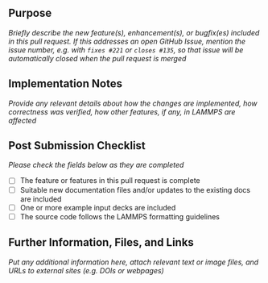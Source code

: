 ## Purpose

_Briefly describe the new feature(s), enhancement(s), or bugfix(es) included in this pull request. If this addresses an open GitHub Issue, mention the issue number, e.g. with `fixes #221` or `closes #135`, so that issue will be automatically closed when the pull request is merged_

## Implementation Notes

_Provide any relevant details about how the changes are implemented, how correctness was verified, how other features, if any, in LAMMPS are affected_

## Post Submission Checklist

_Please check the fields below as they are completed_
- [ ] The feature or features in this pull request is complete
- [ ] Suitable new documentation files and/or updates to the existing docs are included
- [ ] One or more example input decks are included
- [ ] The source code follows the LAMMPS formatting guidelines

## Further Information, Files, and Links

_Put any additional information here, attach relevant text or image files, and URLs to external sites (e.g. DOIs or webpages)_


